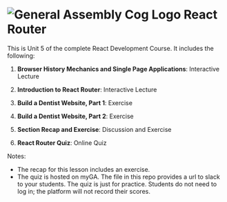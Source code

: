 # ![General Assembly Cog Logo](https://ga-dash.s3.amazonaws.com/production/assets/logo-9f88ae6c9c3871690e33280fcf557f33.png)  React Router

This is Unit 5 of the complete React Development Course. It includes the following:

1) **Browser History Mechanics and Single Page Applications**: Interactive Lecture

2) **Introduction to React Router**: Interactive Lecture 

3) **Build a Dentist Website, Part 1**: Exercise

4) **Build a Dentist Website, Part 2**: Exercise

5) **Section Recap and Exercise**: Discussion and Exercise

6) **React Router Quiz**: Online Quiz



Notes:

- The recap for this lesson includes an exercise.
- The quiz is hosted on myGA. The file in this repo provides a url to slack to your students. The quiz is just for practice.  Students do not need to log in; the platform will not record their scores.
